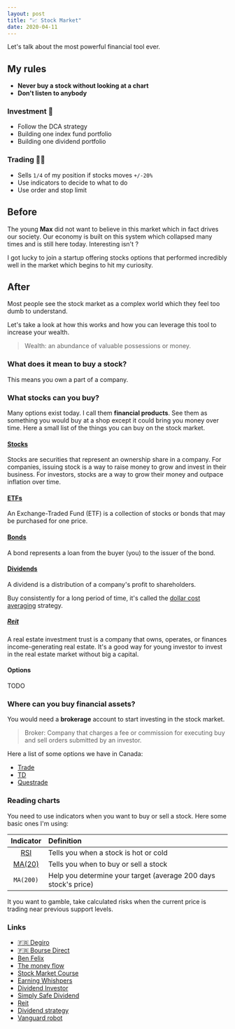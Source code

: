 ```yaml
---
layout: post
title: "📈 Stock Market"
date: 2020-04-11
---
```


Let's talk about the most powerful financial tool ever.

## My rules

- **Never buy a stock without looking at a chart**
- **Don't listen to anybody**

### Investment 🌱

- Follow the DCA strategy
- Building one index fund portfolio
- Building one dividend portfolio

### Trading 🏌️‍♂️

- Sells `1/4` of my position if stocks moves `+/-20%`
- Use indicators to decide to what to do
- Use order and stop limit

## Before

The young **Max** did not want to believe in this market which in fact drives our society. Our economy is built on this system which collapsed many times and is still here today. Interesting isn't ?

I got lucky to join a startup offering stocks options that performed incredibly well in the market which begins to hit my curiosity.

## After

Most people see the stock market as a complex world which they feel too dumb to understand.

Let's take a look at how this works and how you can leverage this tool to increase your wealth.

> Wealth: an abundance of valuable possessions or money.

### What does it mean to buy a stock?

This means you own a part of a company.

### What stocks can you buy?

Many options exist today. I call them **financial products**. See them as something you would buy at a shop except it could bring you money over time. Here a small list of the things you can buy on the stock market.

#### [Stocks](https://www.nerdwallet.com/blog/investing/what-is-a-stock/)

Stocks are securities that represent an ownership share in a company. For companies, issuing stock is a way to raise money to grow and invest in their business. For investors, stocks are a way to grow their money and outpace inflation over time.

#### [ETFs](https://www.wealthsimple.com/en-ca/learn/what-is-etf)

An Exchange-Traded Fund (ETF) is a collection of stocks or bonds that may be purchased for one price.

#### [Bonds](https://investor.vanguard.com/investing/investment/what-is-a-bond)

A bond represents a loan from the buyer (you) to the issuer of the bond.

#### [Dividends](https://www.investopedia.com/terms/d/dividend.asp)

A dividend is a distribution of a company's profit to shareholders.

Buy consistently for a long period of time, it's called the [dollar cost averaging](https://www.investopedia.com/terms/d/dollarcostaveraging.asp) strategy.

##### [Reit](https://www.investopedia.com/terms/r/reit.asp)

A real estate investment trust is a company that owns, operates, or finances income-generating real estate. It's a good way for young investor to invest in the real estate market without big a capital.

#### Options

TODO

### Where can you buy financial assets?

You would need a **brokerage** account to start investing in the stock market.

> Broker: Company that charges a fee or commission for executing buy and sell orders submitted by an investor.

Here a list of some options we have in Canada:

- [Trade](https://www.wealthsimple.com/en-ca/product/trade/)
- [TD](https://www.td.com/ca/en/investing/direct-investing/)
- [Questrade](https://www.questrade.com/home)

### Reading charts

You need to use indicators when you want to buy or sell a stock. Here some basic ones I'm using:

|                            Indicator                             | Definition                                                      |
| :--------------------------------------------------------------: | :-------------------------------------------------------------- |
|       [RSI](https://www.investopedia.com/terms/r/rsi.asp)        | Tells you when a stock is hot or cold                           |
| [MA(20)](https://www.investopedia.com/terms/m/movingaverage.asp) | Tells you when to buy or sell a stock                           |
|                            `MA(200)`                             | Help you determine your target (average 200 days stock's price) |

It you want to gamble, take calculated risks when the current price is trading near previous support levels.

### Links

- [🇫🇷 Degiro](https://www.degiro.fr/)
- [🇫🇷 Bourse Direct](https://www.boursedirect.fr/fr/actualites)
- [Ben Felix](https://www.youtube.com/channel/UCDXTQ8nWmx_EhZ2v-kp7QxA)
- [The money flow](http://www.thepetersreport.com/)
- [Stock Market Course](https://gumroad.com/l/IDaKd)
- [Earning Whishpers](https://www.earningswhispers.com/)
- [Dividend Investor](https://www.dividendinvestor.com/)
- [Simply Safe Dividend](https://www.simplysafedividends.com/)
- [Reit](https://www.reit.com/)
- [Dividend strategy](https://www.myownadvisor.ca/dividends/)
- [Vanguard robot](https://investor.vanguard.com/financial-advisor/digital-advisor)
